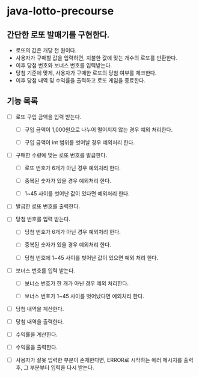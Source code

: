 # java-lotto-precourse

## 간단한 로또 발매기를 구현한다.

- 로또의 값은 개당 천 원이다.
- 사용자가 구매할 값을 입력하면, 지불한 값에 맞는 개수의 로또를 반환한다.
- 이후 당첨 번호와 보너스 번호를 입력받는다.
- 당첨 기준에 맞게, 사용자가 구매한 로또의 당첨 여부를 체크한다.
- 이후 당첨 내역 및 수익률을 출력하고 로또 게임을 종료한다.

## 기능 목록

- [ ] 로또 구입 금액을 입력 받는다.
  - [ ] 구입 금액이 1,000원으로 나누어 떨어지지 않는 경우 예외 처리한다.
  - [ ] 구입 금액이 int 범위를 벗어날 경우 예외처리 한다.


-  [ ] 구매한 수량에 맞는 로또 번호를 발급한다.
  - [ ] 로또 번호가 6개가 아닌 경우 예외처리 한다.
  - [ ] 중복된 숫자가 있을 경우 예외처리 한다.
  - [ ] 1~45 사이를 벗어난 값이 있다면 예외처리 한다.


-  [ ] 발급한 로또 번호를 출력한다.


-  [ ] 당첨 번호를 입력 받는다.
  - [ ] 당첨 번호가 6개가 아닌 경우 예외처리 한다.
  - [ ] 중복된 숫자가 있을 경우 예외처리 한다.
  - [ ] 당첨 번호에 1~45 사이를 벗어난 값이 있으면 예외 처리 한다.


-  [ ] 보너스 번호를 입력 받는다.
  - [ ] 보너스 번호가 한 개가 아닌 경우 예외 처리한다.
  - [ ] 보너스 번호가 1~45 사이를 벗어났다면 예외처리 한다.


-  [ ] 당첨 내역을 계산한다.
-  [ ] 당첨 내역을 출력한다.


-  [ ] 수익률을 계산한다.
-  [ ] 수익률을 출력한다.


-  [ ] 사용자가 잘못 입력한 부분이 존재한다면, ERROR로 시작하는 에러 메시지를 출력 후, 그 부분부터 입력을 다시 받는다.